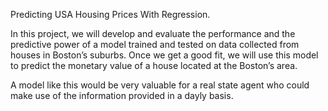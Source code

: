 Predicting USA Housing Prices With Regression.

In this project, we will develop and evaluate the performance and the
predictive power of a model trained and tested on data collected from houses
in Boston’s suburbs.
Once we get a good fit, we will use this model to predict the monetary value of a
house located at the Boston’s area.

A model like this would be very valuable for a real state agent who could make
use of the information provided in a dayly basis.
